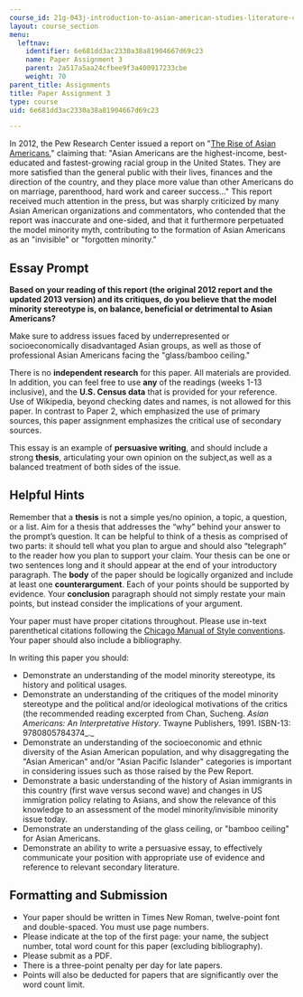 ```yaml
---
course_id: 21g-043j-introduction-to-asian-american-studies-literature-culture-and-historical-experience-fall-2013
layout: course_section
menu:
  leftnav:
    identifier: 6e681dd3ac2330a38a81904667d69c23
    name: Paper Assignment 3
    parent: 2a517a5aa24cfbee9f3a400917233cbe
    weight: 70
parent_title: Assignments
title: Paper Assignment 3
type: course
uid: 6e681dd3ac2330a38a81904667d69c23

---
```


In 2012, the Pew Research Center issued a report on "[The Rise of Asian Americans](http://www.pewsocialtrends.org/2012/06/19/the-rise-of-asian-americans/)," claiming that: "Asian Americans are the highest-income, best-educated and fastest-growing racial group in the United States. They are more satisfied than the general public with their lives, finances and the direction of the country, and they place more value than other Americans do on marriage, parenthood, hard work and career success…" This report received much attention in the press, but was sharply criticized by many Asian American organizations and commentators, who contended that the report was inaccurate and one-sided, and that it furthermore perpetuated the model minority myth, contributing to the formation of Asian Americans as an "invisible" or "forgotten minority."

Essay Prompt
------------

**Based on your reading of this report (the original 2012 report and the updated 2013 version) and its critiques, do you believe that the model minority stereotype is, on balance, beneficial or detrimental to Asian Americans?**  
  
Make sure to address issues faced by underrepresented or socioeconomically disadvantaged Asian groups, as well as those of professional Asian Americans facing the "glass/bamboo ceiling."  
  
There is no **independent research** for this paper. All materials are provided. In addition, you can feel free to use **any** of the readings (weeks 1-13 inclusive), and the **U.S. Census data** that is provided for your reference. Use of Wikipedia, beyond checking dates and names, is not allowed for this paper. In contrast to Paper 2, which emphasized the use of primary sources, this paper assignment emphasizes the critical use of secondary sources.  
  
This essay is an example of **persuasive writing**, and should include a strong **thesis**, articulating your own opinion on the subject,as well as a balanced treatment of both sides of the issue.

Helpful Hints
-------------

Remember that a **thesis** is not a simple yes/no opinion, a topic, a question, or a list. Aim for a thesis that addresses the “why” behind your answer to the prompt’s question. It can be helpful to think of a thesis as comprised of two parts: it should tell what you plan to argue and should also “telegraph” to the reader how you plan to support your claim. Your thesis can be one or two sentences long and it should appear at the end of your introductory paragraph. The **body** of the paper should be logically organized and include at least one **counterargument**. Each of your points should be supported by evidence. Your **conclusion** paragraph should not simply restate your main points, but instead consider the implications of your argument.  
  
Your paper must have proper citations throughout. Please use in-text parenthetical citations following the [Chicago Manual of Style conventions](http://www.chicagomanualofstyle.org/tools_citationguide.html ). Your paper should also include a bibliography.  
  
In writing this paper you should:

*   Demonstrate an understanding of the model minority stereotype, its history and political usages.
*   Demonstrate an understanding of the critiques of the model minority stereotype and the political and/or ideological motivations of the critics (the recommended reading excerpted from Chan, Sucheng. _Asian Americans: An Interpretative History_. Twayne Publishers, 1991. ISBN-13: 9780805784374_._
*   Demonstrate an understanding of the socioeconomic and ethnic diversity of the Asian American population, and why disaggregating the "Asian American" and/or "Asian Pacific Islander" categories is important in considering issues such as those raised by the Pew Report.
*   Demonstrate a basic understanding of the history of Asian immigrants in this country (first wave versus second wave) and changes in US immigration policy relating to Asians, and show the relevance of this knowledge to an assessment of the model minority/invisible minority issue today.
*   Demonstrate an understanding of the glass ceiling, or "bamboo ceiling" for Asian Americans.
*   Demonstrate an ability to write a persuasive essay, to effectively communicate your position with appropriate use of evidence and reference to relevant secondary literature.

Formatting and Submission
-------------------------

*   Your paper should be written in Times New Roman, twelve-point font and double-spaced. You must use page numbers.
*   Please indicate at the top of the first page: your name, the subject number, total word count for this paper (excluding bibliography).
*   Please submit as a PDF.
*   There is a three-point penalty per day for late papers.
*   Points will also be deducted for papers that are significantly over the word count limit.